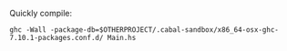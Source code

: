 Quickly compile:

```
ghc -Wall -package-db=$OTHERPROJECT/.cabal-sandbox/x86_64-osx-ghc-7.10.1-packages.conf.d/ Main.hs
```

